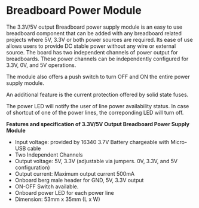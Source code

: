 # Breadboard Power Module

The 3.3V/5V output Breadboard power supply module is an easy to use breadboard component that can be added with any breadboard related projects where 5V, 3.3V or both power sources are required. Its ease of use allows users to provide DC stable power without any wire or external source. The board has two independent channels of power output for breadboards. These power channels can be independently configured for 3.3V, 0V, and 5V operations.

The module also offers a push switch to turn OFF and ON the entire power supply module.

An additional feature is the current protection offered by solid state fuses.

The power LED will notify the user of line power availability status. In case of shortcut of one of the power lines, the correponding LED will turn off.

**Features and specification of 3.3V/5V Output Breadboard Power Supply Module**

- Input voltage: provided by 16340 3.7V Battery chargeable with Micro-USB cable
- Two Independent Channels
- Output voltage: 5V, 3.3V (adjustable via jumpers. 0V, 3.3V, and 5V configuration)
- Output current: Maximum output current 500mA
- Onboard berg male header for GND, 5V, 3.3V output
- ON-OFF Switch available.
- Onboard power LED for each power line
- Dimension: 53mm x 35mm (L x W)
